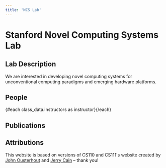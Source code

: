 ```yaml
---
title: 'NCS Lab'
---
```


<script lang="ts">
  import { base } from '$app/paths';
  import Calendar from '$lib/Calendar.svelte';
  import { class_data, fixupLink } from '$lib/classData';

  import Instructor from '$lib/Instructor.svelte';
  import Callout from '$lib/Callout.svelte';
</script>

# Stanford Novel Computing Systems Lab

## Lab Description

We are interested in developing novel computing systems for unconventional computing paradigms and emerging hardware platforms.

## People

<!-- **Staff Mailing List:** -->
<!-- [cs45-spr2223-staff@lists.stanford.edu](mailto:cs45-spr2223-staff@lists.stanford.edu) -->

<div style="display: flex; flex-wrap: wrap;">
	{#each class_data.instructors as instructor}
		<Instructor
			src={fixupLink(instructor.image)}
			name={instructor.name}
			role={instructor.role}
			email={instructor.email}
			direction={instructor.direction}
			website={instructor.website}
			officeHours={instructor.officeHours}
		/>
	{/each}
</div>

## Publications

## Attributions

This website is based on versions of CS110 and CS111's website created by
[John Ousterhout](https://web.stanford.edu/~ouster/cgi-bin/home.php) and
[Jerry Cain](https://profiles.stanford.edu/gerald-cain?tab=teaching) – thank you!
